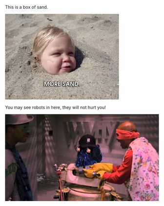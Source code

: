 This is a box of sand.

<img src="images/sandbox.gif">

You may see robots in here, they will not hurt you!

<img src="images/j5.jpg">

